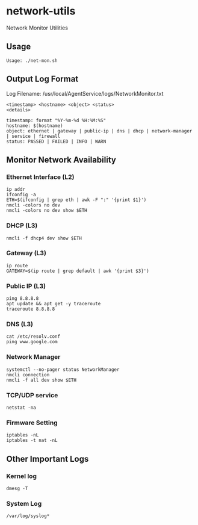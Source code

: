 # network-utils
Network Monitor Utilities

## Usage
```
Usage: ./net-mon.sh
```

## Output Log Format
Log Filename: /usr/local/AgentService/logs/NetworkMonitor.txt

```
<timestamp> <hostname> <object> <status>
<details>

timestamp: format "%Y-%m-%d %H:%M:%S"
hostname: $(hostname)
object: ethernet | gateway | public-ip | dns | dhcp | network-manager | service | firewall 
status: PASSED | FAILED | INFO | WARN
```

## Monitor Network Availability

###  Ethernet Interface (L2)
```
ip addr
ifconfig -a
ETH=$(ifconfig | grep eth | awk -F ":" '{print $1}')
nmcli -colors no dev
nmcli -colors no dev show $ETH
```

### DHCP (L3)
```
nmcli -f dhcp4 dev show $ETH
```

###  Gateway (L3)
```
ip route
GATEWAY=$(ip route | grep default | awk '{print $3}')
```

### Public IP (L3)
```
ping 8.8.8.8
apt update && apt get -y traceroute
traceroute 8.8.8.8
```

### DNS (L3)
```
cat /etc/resolv.conf
ping www.google.com
```


### Network Manager
```
systemctl --no-pager status NetworkManager
nmcli connection
nmcli -f all dev show $ETH
```

###  TCP/UDP service
```
netstat -na
```

###  Firmware Setting
```
iptables -nL
iptables -t nat -nL
```

## Other Important Logs

### Kernel log
```
dmesg -T
```

### System Log
```
/var/log/syslog*
```
